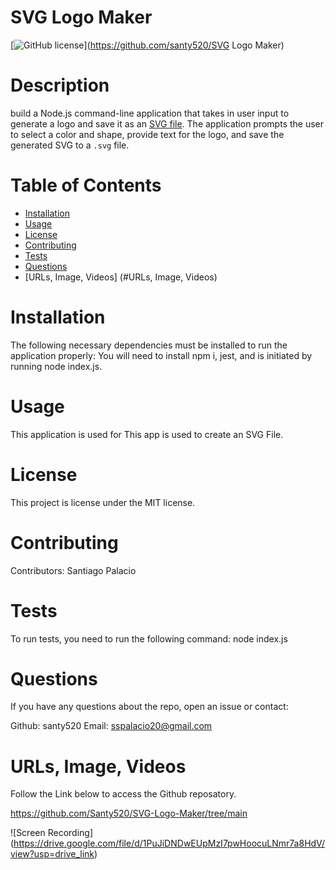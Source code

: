 
  # SVG Logo Maker
  [![GitHub license](https://img.shields.io/badge/license-MIT-blue.svg)](https://github.com/santy520/SVG Logo Maker)
  
  # Description
  
  build a Node.js command-line application that takes in user input to generate a logo and save it as an [SVG file](https://en.wikipedia.org/wiki/Scalable_Vector_Graphics). The application prompts the user to select a color and shape, provide text for the logo, and save the generated SVG to a `.svg` file.
  
  # Table of Contents 
  
  * [Installation](#installation)
  * [Usage](#usage)
  * [License](#license)
  * [Contributing](#contributing)
  * [Tests](#tests)
  * [Questions](#questions)
  * [URLs, Image, Videos] (#URLs, Image, Videos)
  
  # Installation
  
  The following necessary dependencies must be installed to run the application properly: You will need to install npm i, jest, and is initiated by running node index.js.
  
  # Usage
  
  This application is used for This app is used to create an SVG File.
  
  # License
  
  This project is license under the MIT license.
  
  # Contributing
  
  Contributors: Santiago Palacio
  
  # Tests
  
  To run tests, you need to run the following command: node index.js
  
  # Questions
  
  If you have any questions about the repo, open an issue or contact:
  
  Github: santy520 
  Email: sspalacio20@gmail.com
  
  # URLs, Image, Videos
  Follow the Link below to access the Github reposatory.

 https://github.com/Santy520/SVG-Logo-Maker/tree/main

 ![Screen Recording] (https://drive.google.com/file/d/1PuJiDNDwEUpMzI7pwHoocuLNmr7a8HdV/view?usp=drive_link)